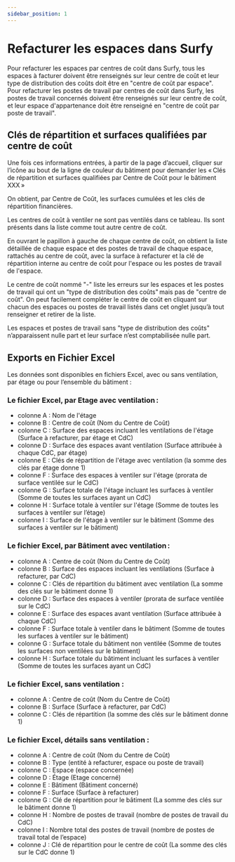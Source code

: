 ```yaml
---
sidebar_position: 1
---
```


# Refacturer les espaces dans Surfy

Pour refacturer les espaces par centres de coût dans Surfy, tous les espaces à facturer doivent être renseignés sur leur centre de coût et leur type de distribution des coûts doit être en "centre de coût par espace".
Pour refacturer les postes de travail par centres de coût dans Surfy, les postes de travail concernés doivent être renseignés sur leur centre de coût, et leur espace d'appartenance doit être renseigné en "centre de coût par poste de travail".

## Clés de répartition et surfaces qualifiées par centre de coût

Une fois ces informations entrées, à partir de la page d’accueil, cliquer sur l’icône au bout de la ligne de couleur du bâtiment pour demander les « Clés de répartition et surfaces qualifiées par Centre de Coût pour le bâtiment XXX » 

On obtient, par Centre de Coût, les surfaces cumulées et les clés de répartition financières. 

Les centres de coût à ventiler ne sont pas ventilés dans ce tableau. Ils sont présents dans la liste comme tout autre centre de coût. 

En ouvrant le papillon à gauche de chaque centre de coût, on obtient la liste détaillée de chaque espace et des postes de travail de chaque espace, rattachés au centre de coût, avec la surface à refacturer et la clé de répartition interne au centre de coût pour l'espace ou les postes de travail de l'espace. 

Le centre de coût nommé "-" liste les erreurs sur les espaces et les postes de travail qui ont un "type de distribution des coûts" mais pas de "centre de coût". On peut facilement compléter le centre de coût en cliquant sur chacun des espaces ou postes de travail listés dans cet onglet jusqu’à tout renseigner et retirer de la liste. 

Les espaces et postes de travail sans "type de distribution des coûts" n’apparaissent nulle part et leur surface n’est comptabilisée nulle part. 

 

## Exports en Fichier Excel 

Les données sont disponibles en fichiers Excel, avec ou sans ventilation, par étage ou pour l’ensemble du bâtiment :

### Le fichier Excel, par Etage avec ventilation : 

-   colonne A : Nom de l'étage  
-   colonne B : Centre de coût (Nom du Centre de Coût)
-   colonne C : Surface des espaces incluant les ventilations de l'étage (Surface à refacturer, par étage et CdC)
-   colonne D : Surface des espaces avant ventilation (Surface attribuée à chaque CdC, par étage)
-   colonne E : Clés de répartition de l'étage avec ventilation (la somme des clés par étage donne 1)
-   colonne F : Surface des espaces à ventiler sur l'étage (prorata de surface ventilée sur le CdC)
-   colonne G : Surface totale de l'étage incluant les surfaces à ventiler (Somme de toutes les surfaces ayant un CdC)
-   colonne H : Surface totale à ventiler sur l'étage (Somme de toutes les surfaces à ventiler sur l’étage)
-   colonne I : Surface de l'étage à ventiler sur le bâtiment (Somme des surfaces à ventiler sur le bâtiment)


### Le fichier Excel, par Bâtiment avec ventilation : 

-   colonne A : Centre de coût (Nom du Centre de Coût)
-   colonne B : Surface des espaces incluant les ventilations (Surface à refacturer, par CdC)
-   colonne C : Clés de répartition du bâtiment avec ventilation (La somme des clés sur le bâtiment donne 1)
-   colonne D : Surface des espaces à ventiler (prorata de surface ventilée sur le CdC)
-   colonne E : Surface des espaces avant ventilation (Surface attribuée à chaque CdC)
-   colonne F : Surface totale à ventiler dans le bâtiment (Somme de toutes les surfaces à ventiler sur le bâtiment)
-   colonne G : Surface totale du bâtiment non ventilée (Somme de toutes les surfaces non ventilées sur le bâtiment)
-   colonne H : Surface totale du bâtiment incluant les surfaces à ventiler (Somme de toutes les surfaces ayant un CdC)

 
### Le fichier Excel, sans ventilation : 

-   colonne A : Centre de coût (Nom du Centre de Coût) 
-   colonne B : Surface (Surface à refacturer, par CdC) 
-   colonne C : Clés de répartition (la somme des clés sur le bâtiment donne 1) 


### Le fichier Excel, détails sans ventilation : 

-   colonne A : Centre de coût (Nom du Centre de Coût) 
-   colonne B : Type (entité à refacturer, espace ou poste de travail) 
-   colonne C : Espace (espace concernée) 
-   colonne D : Étage (Etage concerné) 
-   colonne E : Bâtiment (Bâtiment concerné) 
-   colonne F : Surface (Surface à refacturer) 
-   colonne G : Clé de répartition pour le bâtiment (La somme des clés sur le bâtiment donne 1) 
-   colonne H : Nombre de postes de travail (nombre de postes de travail du CdC) 
-   colonne I : Nombre total des postes de travail (nombre de postes de travail total de l’espace) 
-   colonne J : Clé de répartition pour le centre de coût (La somme des clés sur le CdC donne 1) 


